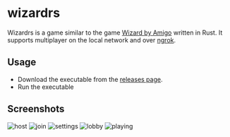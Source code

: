 
# wizardrs

Wizardrs is a game similar to the game [Wizard by Amigo](https://en.wikipedia.org/wiki/Wizard_(card_game)) written in Rust. It supports multiplayer on the local network and over [ngrok](https://ngrok.com/).

## Usage

- Download the executable from the [releases page](https://github.com/TgZ39/wizardrs/releases/latest).
- Run the executable
## Screenshots

![host](https://github.com/user-attachments/assets/53c8239a-d51c-4a0a-b592-6f80a0777cc3)
![join](https://github.com/user-attachments/assets/b2a63a96-ed1c-4318-b636-043c6f230668)
![settings](https://github.com/user-attachments/assets/f5ea73ee-8a8c-42a7-894b-eab547e3018d)
![lobby](https://github.com/user-attachments/assets/148b9885-7f47-43ae-98f6-f889a4fd3421)
![playing](https://github.com/user-attachments/assets/984af73a-bfa9-4c9d-a9c5-1b6efc8aa78e)

